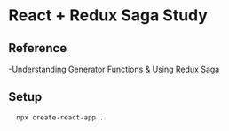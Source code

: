 # React + Redux Saga Study


## Reference
-[Understanding Generator Functions & Using Redux Saga](https://www.youtube.com/watch?v=o3A9EvMspig)


## Setup
```
  npx create-react-app .

  
```